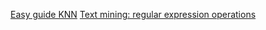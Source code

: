 [Easy guide KNN](https://kevinzakka.github.io/2016/07/13/k-nearest-neighbor/)
[Text mining: regular expression operations](https://docs.python.org/3/library/re.html)
